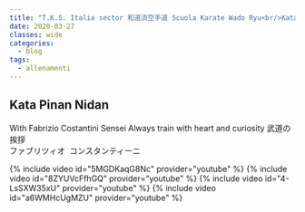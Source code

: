 ```yaml
---
title: "T.K.S. Italia sector 和道流空手道 Scuola Karate Wado Ryu<br/>Kata Pinan Nidan"
date: 2020-03-27
classes: wide
categories:
  - blog
tags:
  - allenamenti
---
```


## Kata Pinan Nidan
With Fabrizio Costantini Sensei
Always train with heart and curiosity
武道の挨拶<br />ファブリツィオ&nbsp;&nbsp;コンスタンティーニ


{% include video id="5MGDKaqG8Nc" provider="youtube" %}
{% include video id="8ZYUVcFfhGQ" provider="youtube" %}
{% include video id="4-LsSXW35xU" provider="youtube" %}
{% include video id="a6WMHcUgMZU" provider="youtube" %}
